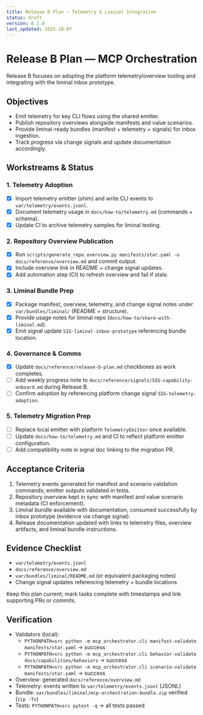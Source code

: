 ```yaml
---
title: Release B Plan — Telemetry & Liminal Integration
status: draft
version: 0.1.0
last_updated: 2025-10-07
---
```


# Release B Plan — MCP Orchestration

Release B focuses on adopting the platform telemetry/overview tooling and integrating with the liminal inbox prototype.

## Objectives
- Emit telemetry for key CLI flows using the shared emitter.
- Publish repository overviews alongside manifests and value scenarios.
- Provide liminal-ready bundles (manifest + telemetry + signals) for inbox ingestion.
- Track progress via change signals and update documentation accordingly.

## Workstreams & Status

### 1. Telemetry Adoption
- [x] Import telemetry emitter (shim) and write CLI events to `var/telemetry/events.jsonl`.
- [x] Document telemetry usage in `docs/how-to/telemetry.md` (commands + schema).
- [x] Update CI to archive telemetry samples for liminal testing.

### 2. Repository Overview Publication
- [x] Run `scripts/generate_repo_overview.py manifests/star.yaml -o docs/reference/overview.md` and commit output.
- [x] Include overview link in README + change signal updates.
 - [x] Add automation step (CI) to refresh overview and fail if stale.

### 3. Liminal Bundle Prep
- [x] Package manifest, overview, telemetry, and change signal notes under `var/bundles/liminal/` (README + structure).
- [x] Provide usage notes for liminal repo (`docs/how-to/share-with-liminal.md`).
 - [x] Emit signal update `SIG-liminal-inbox-prototype` referencing bundle location.

### 4. Governance & Comms
- [x] Update `docs/reference/release-b-plan.md` checkboxes as work completes.
- [ ] Add weekly progress note to `docs/reference/signals/SIG-capability-onboard.md` during Release B.
- [ ] Confirm adoption by referencing platform change signal `SIG-telemetry-adoption`.

### 5. Telemetry Migration Prep
- [ ] Replace local emitter with platform `TelemetryEmitter` once available.
- [ ] Update `docs/how-to/telemetry.md` and CI to reflect platform emitter configuration.
- [ ] Add compatibility note in signal doc linking to the migration PR.

## Acceptance Criteria
1. Telemetry events generated for manifest and scenario validation commands; emitter outputs validated in tests.
2. Repository overview kept in sync with manifest and value scenario metadata (CI enforcement).
3. Liminal bundle available with documentation, consumed successfully by inbox prototype (evidence via change signal).
4. Release documentation updated with links to telemetry files, overview artifacts, and liminal bundle instructions.

## Evidence Checklist
- `var/telemetry/events.jsonl`
- `docs/reference/overview.md`
- `var/bundles/liminal/README.md` (or equivalent packaging notes)
- Change signal updates referencing telemetry + bundle locations

Keep this plan current; mark tasks complete with timestamps and link supporting PRs or commits.

## Verification

- Validators (local):
  - `PYTHONPATH=src python -m mcp_orchestrator.cli manifest-validate manifests/star.yaml` → success
  - `PYTHONPATH=src python -m mcp_orchestrator.cli behavior-validate docs/capabilities/behaviors` → success
  - `PYTHONPATH=src python -m mcp_orchestrator.cli scenario-validate manifests/star.yaml` → success
- Overview: generated `docs/reference/overview.md`
- Telemetry: events written to `var/telemetry/events.jsonl` (JSONL)
- Bundle: `var/bundles/liminal/mcp-orchestration-bundle.zip` verified (`zip -Tv`)
- Tests: `PYTHONPATH=src pytest -q` → all tests passed

